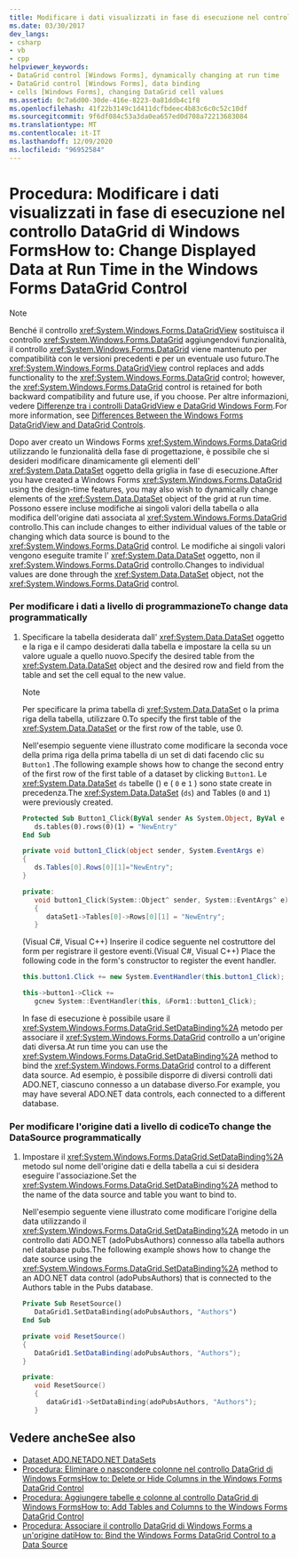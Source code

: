 ```yaml
---
title: Modificare i dati visualizzati in fase di esecuzione nel controllo DataGrid
ms.date: 03/30/2017
dev_langs:
- csharp
- vb
- cpp
helpviewer_keywords:
- DataGrid control [Windows Forms], dynamically changing at run time
- DataGrid control [Windows Forms], data binding
- cells [Windows Forms], changing DataGrid cell values
ms.assetid: 0c7a6d00-30de-416e-8223-0a81ddb4c1f8
ms.openlocfilehash: 41f22b3149c1d411dcfbdeec4b83c6c0c52c10df
ms.sourcegitcommit: 9f6df084c53a3da0ea657ed0d708a72213683084
ms.translationtype: MT
ms.contentlocale: it-IT
ms.lasthandoff: 12/09/2020
ms.locfileid: "96952584"
---
```

# <a name="how-to-change-displayed-data-at-run-time-in-the-windows-forms-datagrid-control"></a><span data-ttu-id="17a1c-102">Procedura: Modificare i dati visualizzati in fase di esecuzione nel controllo DataGrid di Windows Forms</span><span class="sxs-lookup"><span data-stu-id="17a1c-102">How to: Change Displayed Data at Run Time in the Windows Forms DataGrid Control</span></span>

> [!NOTE]
> <span data-ttu-id="17a1c-103">Benché il controllo <xref:System.Windows.Forms.DataGridView> sostituisca il controllo <xref:System.Windows.Forms.DataGrid> aggiungendovi funzionalità, il controllo <xref:System.Windows.Forms.DataGrid> viene mantenuto per compatibilità con le versioni precedenti e per un eventuale uso futuro.</span><span class="sxs-lookup"><span data-stu-id="17a1c-103">The <xref:System.Windows.Forms.DataGridView> control replaces and adds functionality to the <xref:System.Windows.Forms.DataGrid> control; however, the <xref:System.Windows.Forms.DataGrid> control is retained for both backward compatibility and future use, if you choose.</span></span> <span data-ttu-id="17a1c-104">Per altre informazioni, vedere [Differenze tra i controlli DataGridView e DataGrid Windows Form](differences-between-the-windows-forms-datagridview-and-datagrid-controls.md).</span><span class="sxs-lookup"><span data-stu-id="17a1c-104">For more information, see [Differences Between the Windows Forms DataGridView and DataGrid Controls](differences-between-the-windows-forms-datagridview-and-datagrid-controls.md).</span></span>  
  
 <span data-ttu-id="17a1c-105">Dopo aver creato un Windows Forms <xref:System.Windows.Forms.DataGrid> utilizzando le funzionalità della fase di progettazione, è possibile che si desideri modificare dinamicamente gli elementi dell' <xref:System.Data.DataSet> oggetto della griglia in fase di esecuzione.</span><span class="sxs-lookup"><span data-stu-id="17a1c-105">After you have created a Windows Forms <xref:System.Windows.Forms.DataGrid> using the design-time features, you may also wish to dynamically change elements of the <xref:System.Data.DataSet> object of the grid at run time.</span></span> <span data-ttu-id="17a1c-106">Possono essere incluse modifiche ai singoli valori della tabella o alla modifica dell'origine dati associata al <xref:System.Windows.Forms.DataGrid> controllo.</span><span class="sxs-lookup"><span data-stu-id="17a1c-106">This can include changes to either individual values of the table or changing which data source is bound to the <xref:System.Windows.Forms.DataGrid> control.</span></span> <span data-ttu-id="17a1c-107">Le modifiche ai singoli valori vengono eseguite tramite l' <xref:System.Data.DataSet> oggetto, non il <xref:System.Windows.Forms.DataGrid> controllo.</span><span class="sxs-lookup"><span data-stu-id="17a1c-107">Changes to individual values are done through the <xref:System.Data.DataSet> object, not the <xref:System.Windows.Forms.DataGrid> control.</span></span>  
  
### <a name="to-change-data-programmatically"></a><span data-ttu-id="17a1c-108">Per modificare i dati a livello di programmazione</span><span class="sxs-lookup"><span data-stu-id="17a1c-108">To change data programmatically</span></span>  
  
1. <span data-ttu-id="17a1c-109">Specificare la tabella desiderata dall' <xref:System.Data.DataSet> oggetto e la riga e il campo desiderati dalla tabella e impostare la cella su un valore uguale a quello nuovo.</span><span class="sxs-lookup"><span data-stu-id="17a1c-109">Specify the desired table from the <xref:System.Data.DataSet> object and the desired row and field from the table and set the cell equal to the new value.</span></span>  
  
    > [!NOTE]
    > <span data-ttu-id="17a1c-110">Per specificare la prima tabella di <xref:System.Data.DataSet> o la prima riga della tabella, utilizzare 0.</span><span class="sxs-lookup"><span data-stu-id="17a1c-110">To specify the first table of the <xref:System.Data.DataSet> or the first row of the table, use 0.</span></span>  
  
     <span data-ttu-id="17a1c-111">Nell'esempio seguente viene illustrato come modificare la seconda voce della prima riga della prima tabella di un set di dati facendo clic su `Button1` .</span><span class="sxs-lookup"><span data-stu-id="17a1c-111">The following example shows how to change the second entry of the first row of the first table of a dataset by clicking `Button1`.</span></span> <span data-ttu-id="17a1c-112">Le <xref:System.Data.DataSet> `ds` tabelle () e ( `0` e `1` ) sono state create in precedenza.</span><span class="sxs-lookup"><span data-stu-id="17a1c-112">The <xref:System.Data.DataSet> (`ds`) and Tables (`0` and `1`) were previously created.</span></span>  
  
    ```vb  
    Protected Sub Button1_Click(ByVal sender As System.Object, ByVal e As System.EventArgs) Handles Button1.Click  
       ds.tables(0).rows(0)(1) = "NewEntry"  
    End Sub  
    ```  
  
    ```csharp  
    private void button1_Click(object sender, System.EventArgs e)  
    {  
       ds.Tables[0].Rows[0][1]="NewEntry";  
    }  
    ```  
  
    ```cpp  
    private:
       void button1_Click(System::Object^ sender, System::EventArgs^ e)  
       {  
          dataSet1->Tables[0]->Rows[0][1] = "NewEntry";  
       }  
    ```  
  
     <span data-ttu-id="17a1c-113">(Visual C#, Visual C++) Inserire il codice seguente nel costruttore del form per registrare il gestore eventi.</span><span class="sxs-lookup"><span data-stu-id="17a1c-113">(Visual C#, Visual C++) Place the following code in the form's constructor to register the event handler.</span></span>  
  
    ```csharp  
    this.button1.Click += new System.EventHandler(this.button1_Click);  
    ```  
  
    ```cpp  
    this->button1->Click +=  
       gcnew System::EventHandler(this, &Form1::button1_Click);  
    ```  
  
     <span data-ttu-id="17a1c-114">In fase di esecuzione è possibile usare il <xref:System.Windows.Forms.DataGrid.SetDataBinding%2A> metodo per associare il <xref:System.Windows.Forms.DataGrid> controllo a un'origine dati diversa.</span><span class="sxs-lookup"><span data-stu-id="17a1c-114">At run time you can use the <xref:System.Windows.Forms.DataGrid.SetDataBinding%2A> method to bind the <xref:System.Windows.Forms.DataGrid> control to a different data source.</span></span> <span data-ttu-id="17a1c-115">Ad esempio, è possibile disporre di diversi controlli dati ADO.NET, ciascuno connesso a un database diverso.</span><span class="sxs-lookup"><span data-stu-id="17a1c-115">For example, you may have several ADO.NET data controls, each connected to a different database.</span></span>  
  
### <a name="to-change-the-datasource-programmatically"></a><span data-ttu-id="17a1c-116">Per modificare l'origine dati a livello di codice</span><span class="sxs-lookup"><span data-stu-id="17a1c-116">To change the DataSource programmatically</span></span>  
  
1. <span data-ttu-id="17a1c-117">Impostare il <xref:System.Windows.Forms.DataGrid.SetDataBinding%2A> metodo sul nome dell'origine dati e della tabella a cui si desidera eseguire l'associazione.</span><span class="sxs-lookup"><span data-stu-id="17a1c-117">Set the <xref:System.Windows.Forms.DataGrid.SetDataBinding%2A> method to the name of the data source and table you want to bind to.</span></span>  
  
     <span data-ttu-id="17a1c-118">Nell'esempio seguente viene illustrato come modificare l'origine della data utilizzando il <xref:System.Windows.Forms.DataGrid.SetDataBinding%2A> metodo in un controllo dati ADO.NET (adoPubsAuthors) connesso alla tabella authors nel database pubs.</span><span class="sxs-lookup"><span data-stu-id="17a1c-118">The following example shows how to change the date source using the <xref:System.Windows.Forms.DataGrid.SetDataBinding%2A> method to an ADO.NET data control (adoPubsAuthors) that is connected to the Authors table in the Pubs database.</span></span>  
  
    ```vb  
    Private Sub ResetSource()  
       DataGrid1.SetDataBinding(adoPubsAuthors, "Authors")  
    End Sub  
    ```  
  
    ```csharp  
    private void ResetSource()  
    {  
       DataGrid1.SetDataBinding(adoPubsAuthors, "Authors");  
    }  
    ```  
  
    ```cpp  
    private:  
       void ResetSource()  
       {  
          dataGrid1->SetDataBinding(adoPubsAuthors, "Authors");  
       }  
    ```  
  
## <a name="see-also"></a><span data-ttu-id="17a1c-119">Vedere anche</span><span class="sxs-lookup"><span data-stu-id="17a1c-119">See also</span></span>

- [<span data-ttu-id="17a1c-120">Dataset ADO.NET</span><span class="sxs-lookup"><span data-stu-id="17a1c-120">ADO.NET DataSets</span></span>](/dotnet/framework/data/adonet/ado-net-datasets)
- [<span data-ttu-id="17a1c-121">Procedura: Eliminare o nascondere colonne nel controllo DataGrid di Windows Forms</span><span class="sxs-lookup"><span data-stu-id="17a1c-121">How to: Delete or Hide Columns in the Windows Forms DataGrid Control</span></span>](how-to-delete-or-hide-columns-in-the-windows-forms-datagrid-control.md)
- [<span data-ttu-id="17a1c-122">Procedura: Aggiungere tabelle e colonne al controllo DataGrid di Windows Forms</span><span class="sxs-lookup"><span data-stu-id="17a1c-122">How to: Add Tables and Columns to the Windows Forms DataGrid Control</span></span>](how-to-add-tables-and-columns-to-the-windows-forms-datagrid-control.md)
- [<span data-ttu-id="17a1c-123">Procedura: Associare il controllo DataGrid di Windows Forms a un'origine dati</span><span class="sxs-lookup"><span data-stu-id="17a1c-123">How to: Bind the Windows Forms DataGrid Control to a Data Source</span></span>](how-to-bind-the-windows-forms-datagrid-control-to-a-data-source.md)
